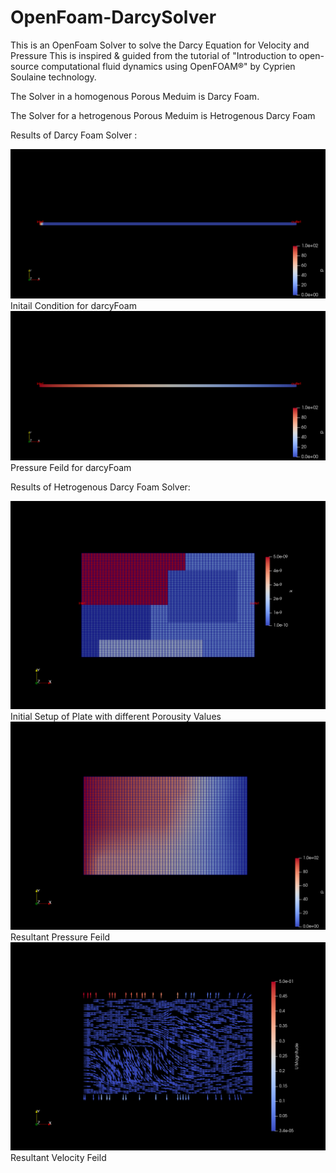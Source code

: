 # OpenFoam-DarcySolver
This is an OpenFoam Solver to solve the Darcy Equation for Velocity and Pressure 
This is inspired & guided from the tutorial of "Introduction to open-source computational fluid dynamics using OpenFOAM®" by Cyprien Soulaine
technology.

The Solver in a homogenous Porous Meduim is Darcy Foam.

The Solver for a hetrogenous Porous Meduim is Hetrogenous Darcy Foam

Results of Darcy Foam Solver : 

![Initial Condition at T=0](darcyFoam/Results/Initial_setup.png) Initail Condition for darcyFoam
![Fina ](darcyFoam/Results/pressure_feild.png)Pressure Feild for darcyFoam

Results of Hetrogenous Darcy Foam Solver: 

![Initial Hetrogenous](hetrogenousdarcyFoam/Results/Initial_Setup.png) Initial Setup of Plate with different Porousity Values 
![Final Pressure Hetrogenous](hetrogenousdarcyFoam/Results/Pressure_feild.png) Resultant Pressure Feild
![Final Velocity Hetrogenous](hetrogenousdarcyFoam/Results/Velocity_Feild.png) Resultant Velocity Feild

